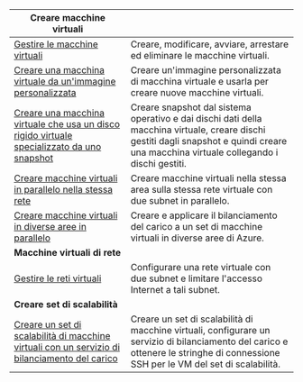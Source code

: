 | **Creare macchine virtuali** || 
|---|---|
| [Gestire le macchine virtuali][1] | Creare, modificare, avviare, arrestare ed eliminare le macchine virtuali. |
| [Creare una macchina virtuale da un'immagine personalizzata][2] | Creare un'immagine personalizzata di macchina virtuale e usarla per creare nuove macchine virtuali. | 
| [Creare una macchina virtuale che usa un disco rigido virtuale specializzato da uno snapshot][3] | Creare snapshot dal sistema operativo e dai dischi dati della macchina virtuale, creare dischi gestiti dagli snapshot e quindi creare una macchina virtuale collegando i dischi gestiti. |  
| [Creare macchine virtuali in parallelo nella stessa rete][4] | Creare macchine virtuali nella stessa area sulla stessa rete virtuale con due subnet in parallelo. |
| [Creare macchine virtuali in diverse aree in parallelo][5] | Creare e applicare il bilanciamento del carico a un set di macchine virtuali in diverse aree di Azure. |
| **Macchine virtuali di rete** || 
| [Gestire le reti virtuali][6] | Configurare una rete virtuale con due subnet e limitare l'accesso Internet a tali subnet. |
| **Creare set di scalabilità** ||
| [Creare un set di scalabilità di macchine virtuali con un servizio di bilanciamento del carico][7] | Creare un set di scalabilità di macchine virtuali, configurare un servizio di bilanciamento del carico e ottenere le stringhe di connessione SSH per le VM del set di scalabilità. |

[1]: ../java-sdk-manage-virtual-machines.md
[2]: https://azure.microsoft.com/resources/samples/managed-disk-java-create-virtual-machine-using-custom-image/
[3]: https://azure.microsoft.com/resources/samples/managed-disk-java-create-virtual-machine-using-specialized-disk-from-vhd/
[4]: https://azure.microsoft.com/resources/samples/compute-java-manage-virtual-machines-in-parallel/
[5]: ../java-sdk-virtual-machines-in-parallel.md
[6]: ../java-sdk-manage-virtual-networks.md
[7]: ../java-sdk-manage-vm-scalesets.md